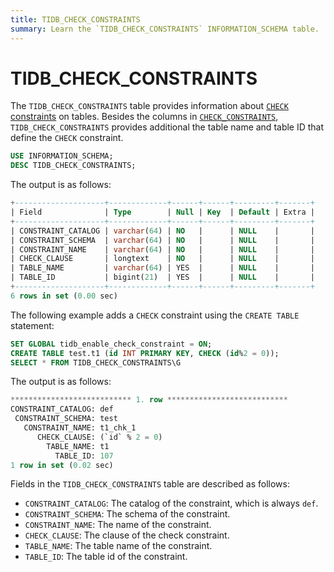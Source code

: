 ```yaml
---
title: TIDB_CHECK_CONSTRAINTS
summary: Learn the `TIDB_CHECK_CONSTRAINTS` INFORMATION_SCHEMA table.
---
```


# TIDB\_CHECK\_CONSTRAINTS

The `TIDB_CHECK_CONSTRAINTS` table provides information about [`CHECK` constraints](/constraints.md#check) on tables. Besides the columns in [`CHECK_CONSTRAINTS`](/information-schema/information-schema-check-constraints.md), `TIDB_CHECK_CONSTRAINTS` provides additional the table name and table ID that define the `CHECK` constraint.

```sql
USE INFORMATION_SCHEMA;
DESC TIDB_CHECK_CONSTRAINTS;
```

The output is as follows:

```sql
+--------------------+-------------+------+------+---------+-------+
| Field              | Type        | Null | Key  | Default | Extra |
+--------------------+-------------+------+------+---------+-------+
| CONSTRAINT_CATALOG | varchar(64) | NO   |      | NULL    |       |
| CONSTRAINT_SCHEMA  | varchar(64) | NO   |      | NULL    |       |
| CONSTRAINT_NAME    | varchar(64) | NO   |      | NULL    |       |
| CHECK_CLAUSE       | longtext    | NO   |      | NULL    |       |
| TABLE_NAME         | varchar(64) | YES  |      | NULL    |       |
| TABLE_ID           | bigint(21)  | YES  |      | NULL    |       |
+--------------------+-------------+------+------+---------+-------+
6 rows in set (0.00 sec)
```

The following example adds a `CHECK` constraint using the `CREATE TABLE` statement:

```sql
SET GLOBAL tidb_enable_check_constraint = ON;
CREATE TABLE test.t1 (id INT PRIMARY KEY, CHECK (id%2 = 0));
SELECT * FROM TIDB_CHECK_CONSTRAINTS\G
```

The output is as follows:

```sql
*************************** 1. row ***************************
CONSTRAINT_CATALOG: def
 CONSTRAINT_SCHEMA: test
   CONSTRAINT_NAME: t1_chk_1
      CHECK_CLAUSE: (`id` % 2 = 0)
        TABLE_NAME: t1
          TABLE_ID: 107
1 row in set (0.02 sec)
```

Fields in the `TIDB_CHECK_CONSTRAINTS` table are described as follows:

* `CONSTRAINT_CATALOG`: The catalog of the constraint, which is always `def`.
* `CONSTRAINT_SCHEMA`: The schema of the constraint.
* `CONSTRAINT_NAME`: The name of the constraint.
* `CHECK_CLAUSE`: The clause of the check constraint.
* `TABLE_NAME`: The table name of the constraint.
* `TABLE_ID`: The table id of the constraint.
